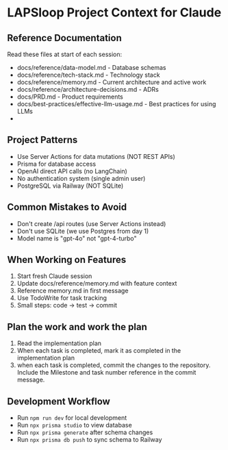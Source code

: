 # LAPSloop Project Context for Claude

## Reference Documentation
Read these files at start of each session:
- docs/reference/data-model.md - Database schemas
- docs/reference/tech-stack.md - Technology stack
- docs/reference/memory.md - Current architecture and active work
- docs/reference/architecture-decisions.md - ADRs
- docs/PRD.md - Product requirements
- docs/best-practices/effective-llm-usage.md - Best practices for using LLMs
- 
## Project Patterns
- Use Server Actions for data mutations (NOT REST APIs)
- Prisma for database access
- OpenAI direct API calls (no LangChain)
- No authentication system (single admin user)
- PostgreSQL via Railway (NOT SQLite)

## Common Mistakes to Avoid

- Don't create /api routes (use Server Actions instead)
- Don't use SQLite (we use Postgres from day 1)
- Model name is "gpt-4o" not "gpt-4-turbo"

## When Working on Features
1. Start fresh Claude session
2. Update docs/reference/memory.md with feature context
3. Reference memory.md in first message
4. Use TodoWrite for task tracking
5. Small steps: code → test → commit

## Plan the work and work the plan


1. Read the implementation plan
2. When each task is completed, mark it as completed in the implementation plan
3. when each task is completed, commit the changes to the repository.  Include the Milestone and task number reference in the commit message.



## Development Workflow
- Run `npm run dev` for local development
- Run `npx prisma studio` to view database
- Run `npx prisma generate` after schema changes
- Run `npx prisma db push` to sync schema to Railway
